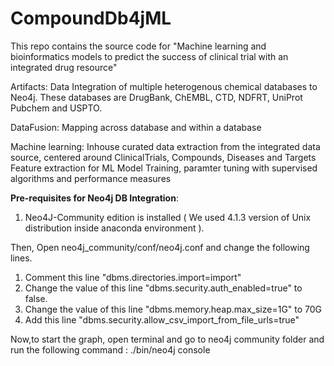 # CompoundDb4jML



This repo contains the source code for "Machine learning and bioinformatics models to predict the success of clinical trial with an integrated drug resource"

Artifacts:
    Data Integration of multiple heterogenous chemical databases to Neo4j.
    These databases are DrugBank, ChEMBL, CTD, NDFRT, UniProt Pubchem and USPTO.

DataFusion: 
    Mapping across database and within a database 

Machine learning:
    Inhouse curated data extraction from the integrated data source, centered around ClinicalTrials, Compounds, Diseases and Targets
    Feature extraction for ML
    Model Training, paramter tuning with supervised algorithms and performance measures

**Pre-requisites for Neo4j DB Integration**: 

1. Neo4J-Community edition is installed ( We used 4.1.3 version of Unix distribution inside anaconda environment ).

Then, Open neo4j_community/conf/neo4j.conf and change the following lines.

1. Comment this line "dbms.directories.import=import"
2. Change the value of this line "dbms.security.auth_enabled=true" to false.
3. Change the value of this line "dbms.memory.heap.max_size=1G" to 70G
4. Add this line "dbms.security.allow_csv_import_from_file_urls=true"

Now,to start the graph, open terminal and go to neo4j community folder and run the following command : ./bin/neo4j console 
